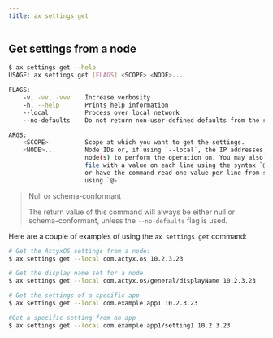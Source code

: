 ```yaml
---
title: ax settings get
---
```


## Get settings from a node

```bash
$ ax settings get --help
USAGE: ax settings get [FLAGS] <SCOPE> <NODE>...

FLAGS:
    -v, -vv, -vvv    Increase verbosity
    -h, --help       Prints help information
    --local          Process over local network
    --no-defaults    Do not return non-user-defined defaults from the schema

ARGS:
    <SCOPE>          Scope at which you want to get the settings.
    <NODE>...        Node IDs or, if using `--local`, the IP addresses, of the
                     node(s) to perform the operation on. You may also pass in a
                     file with a value on each line using the syntax `@file.txt`
                     or have the command read one value per line from stdin
                     using `@-`.
```

> Null or schema-conformant
>
> The return value of this command will always be either null or schema-conformant, unless the `--no-defaults` flag is used.

Here are a couple of examples of using the `ax settings get` command:

```bash
# Get the ActyxOS settings from a node:
$ ax settings get --local com.actyx.os 10.2.3.23

# Get the display name set for a node
$ ax settings get --local com.actyx.os/general/displayName 10.2.3.23

# Get the settings of a specific app
$ ax settings get --local com.example.app1 10.2.3.23

#Get a specific setting from an app
$ ax settings get --local com.example.app1/setting1 10.2.3.23
```
